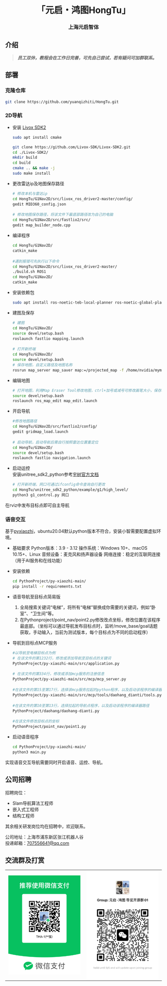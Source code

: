<div align="center">
  <h1 align="center"> 「元启・鸿图HongTu」 </h1>
  <h3 align="center"> 上海元启智体 </h3>
</div>

## 介绍
> ***员工双休，教程会在工作日完善，可先自己尝试，若有疑问可加群联系。***
## 部署

### 克隆仓库
  ``` bash
  git clone https://github.com/yuanqizhiti/HongTu.git
  ```

### 2D导航
- 安装 [Livox SDK2](https://github.com/Livox-SDK/Livox-SDK2)
    ```bash
    sudo apt install cmake
    ```

    ```bash
    git clone https://github.com/Livox-SDK/Livox-SDK2.git
    cd ./Livox-SDK2/
    mkdir build
    cd build
    cmake .. && make -j
    sudo make install
    ```

- 更改雷达ip及地图保存路径
  ``` bash
  # 修改本机与雷达ip
  cd HongTu/G1Nav2D/src/livox_ros_driver2-master/config/
  gedit MID360_config.json
  
  # 修改地图保存路径，将该文件下最底部路径改为自己的电脑
  cd HongTu/G1Nav2D/src/fastlio2/src/
  gedit map_builder_node.cpp
  ```

- 编译程序
  ``` bash
  cd HongTu/G1Nav2D/
  catkin_make
  
  #遇到报错可先执行以下命令
  cd HongTu/G1Nav2D/src/livox_ros_driver2-master/
  ./build.sh ROS1
  cd HongTu/G1Nav2D/
  catkin_make
  ```

- 安装依赖包
  ``` bash
  sudo apt install ros-noetic-teb-local-planner ros-noetic-global-planner ros-noetic-costmap-server
  ```

- 建图及保存
  ``` bash
  # 建图
  cd HongTu/G1Nav2D/
  source devel/setup.bash
  roslaunch fastlio mapping.launch
  
  # 打开新终端
  cd HongTu/G1Nav2D/
  source devel/setup.bash
  # 保存地图，自定义路径及地图名称
  rosrun map_server map_saver map:=/projected_map -f /home/nvidia/mymap
  ```

- 编辑地图
  ``` bash
  # 打开地图，利用Map Eraser Tool修改地图，ctrl+加号或减号可修改画笔大小，保存地图
  source devel/setup.bash
  roslaunch ros_map_edit map_edit.launch
  ```

- 开启导航
  ``` bash
  #修改地图路径
  cd HongTu/G1Nav2D/src/fastlio2/config/
  gedit gridmap_load.launch
  
  # 启动导航，启动导航后需自行按照雷达位置重定位
  cd HongTu/G1Nav2D/
  source devel/setup.bash
  roslaunch fastlio navigation.launch
  ```

- 启动运控  
安装unitree_sdk2_python参考[宇树官方文档](https://github.com/unitreerobotics/unitree_sdk2_python.git)
  ``` bash
  # 打开新终端，网口可通过ifconfig命令查询自行更改
  cd HongTu/unitree_sdk2_python/example/g1/high_level/
  python3 g1_control.py 网口
  ```
在rviz中发布目标点即可自主导航

### 语音交互
基于[pyxiaozhi](https://github.com/huangjunsen0406/py-xiaozhi)，ubuntu20.04默认python版本不符合，安装小智需要配置虚拟环境。
- 基础要求
    Python版本：3.9 - 3.12
    操作系统：Windows 10+、macOS 10.15+、Linux
    音频设备：麦克风和扬声器设备
    网络连接：稳定的互联网连接（用于AI服务和在线功能）

- 安装依赖
  ``` bash
  cd PythonProject/py-xiaozhi-main/
  pip install -r requirements.txt
  ```
  
- 语音导航至目标点简易版
  1. 全局搜索关键词“电梯”，将所有“电梯”替换成你需要的关键词，例如“卧室”、“卫生间”等。
  2. 在Pythonproject/point_nav/point2.py修改改点坐标，修改位置在该程序最底部。（坐标可以通过导航发布目标点时，监听/move_base/goal话题获取，手动输入，当前为测试版本，每个目标点为不同的启动程序）
 
- 导航到目标点MCP服务
  ``` bash
  #以导航至电梯目标点为例
  # 在该文件的第1232行，修改或添加导航至目标点的关键词
  PythonProject/py-xiaozhi-main/src/application.py
  
  # 在该文件的第334行，修改或添加mcp服务的注册信息
  PythonProject/py-xiaozhi-main/src/mcp/mcp_server.py
  
  #在该文件的第15至第17行，选择该mcp服务拉起的python程序，以及启动该程序的编译器路径
  PythonProject/py-xiaozhi-main/src/mcp/tools/daohang_dianti/tools.py
  
  #在该文件的第10至第13行，选择拉起的导航点程序，以及启动该程序的编译器路径
  PythonProject/daohang/daohang-dianti.py
  
  #在该文件修改目标点的坐标
  PythonProject/point_nav/point1.py
  ```

- 启动语音程序
  ``` bash
  cd PythonProject/py-xiaozhi-main/
  python3 main.py
  ```
实现语音交互导航需要同时开启语音、运控、导航。

## 公司招聘
招聘岗位：  
- Slam导航算法工程师  
- 嵌入式工程师  
- 结构工程师

其余相关研发岗位均在招聘中，欢迎联系。  
  
公司地址：上海市浦东新区张江机器人谷  
投递邮箱：707556641@qq.com  

## 交流群及打赏
<table style="margin: 0 auto;">
  <tr>
    <!-- 第一张图：固定宽度200px，居中显示 -->
    <td style="padding: 0 10px; text-align: center;">
      <img src="wxzhifu.jpeg" alt="vx支付" width="300" style="height: auto;">
    </td>
    <!-- 第二张图：与第一张保持相同宽度 -->
    <td style="padding: 0 10px; text-align: center;">
      <img src="dayiqun.jpeg" alt="dayiqun" width="300" style="height: auto;">
    </td>
  </tr>
</table>

